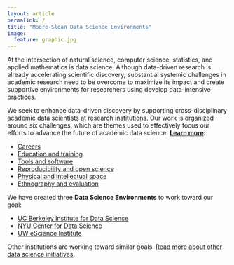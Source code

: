 ```yaml
---
layout: article
permalink: /
title: "Moore-Sloan Data Science Environments"
image:
  feature: graphic.jpg
---
```



<!-- <div class="home">

 <h1 class="page-heading">We are awesome</h1> -->


At the intersection of natural science, computer science, statistics, and applied mathematics is data science. Although data-driven research is already accelerating scientific discovery, substantial systemic challenges in academic research need to be overcome to maximize its impact and create supportive environments for researchers using develop data-intensive practices. 

We seek to enhance data-driven discovery by supporting cross-disciplinary academic data scientists at research institutions. Our work is organized around six challenges, which are themes used to effectively focus our efforts to advance the future of academic data science. **[Learn more](/themes):**

- [Careers](/themes/#careers)
- [Education and training](/themes/#education)
- [Tools and software](/themes/#tools)
- [Reproducibility and open science](/themes/#reproducibility)
- [Physical and intellectual space](/themes/#space) 
- [Ethnography and evaluation](themes/#ethnography)

We have created three **Data Science Environments** to work toward our goal: 

- [UC Berkeley Institute for Data Science](/ucb)
- [NYU Center for Data Science](/nyu)
- [UW eScience Institute](/uw)

Other institutions are working toward similar goals. [Read more about other data science initiatives](/environments#others). 